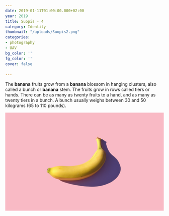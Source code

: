 ```yaml
---
date: 2019-01-11T01:00:00.000+02:00
year: 2019
title: Suopis - 4
category: Identity
thumbnail: "/uploads/Suopis2.png"
categories:
- photography
- UAV
bg_color: ''
fg_color: ''
cover: false

---
```

The **banana** fruits grow from a **banana** blossom in hanging clusters, also called a bunch or **banana** stem. The fruits grow in rows called tiers or hands. There can be as many as twenty fruits to a hand, and as many as twenty tiers in a bunch. A bunch usually weighs between 30 and 50 kilograms (65 to 110 pounds).

![](/uploads/mike-dorner-173502-unsplash.jpg)